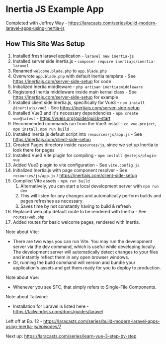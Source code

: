 # Inertia JS Example App

Completed with Jeffrey Way - https://laracasts.com/series/build-modern-laravel-apps-using-inertia-js

## How This Site Was Setup

1. Installed fresh laravel application - `laravel new inertia-js`
2. Installed server side Inertia.js - `composer require inertiajs/inertia-laravel`
3. Renamed `welcome.blade.php` to `app.blade.php`
4. Overwrote `app.blade.php` with default Inertia template - See https://inertiajs.com/server-side-setup for code
5. Initialized Inertia middleware - `php artisan inertia:middleware`
6. Registered Inertia middleware inside main kernal class - See https://inertiajs.com/server-side-setup for example
7. Installed client side Inertia.js, specifically for Vue3 - `npm install @inertiajs/vue3` - See https://inertiajs.com/server-side-setup
8. Installed Vue3 and it's necessary dependencies - `npm create vue@latest` - https://vuejs.org/guide/quick-start
9. Recommended commands ran from the Vue3 install - `cd vue-project`, `npm install`, `npm run build`
10. Installed Inertia.js default script into `resources/js/app.js` - See https://inertiajs.com/client-side-setup
11. Created Pages directory inside `resources/js`, since we set up Inertia to look there for pages
12. Installed Vue3 Vite plugin for compiling - `npm install @vitejs/plugin-vue` 
13. Added Vue3 plugin to vite configuration - See `vite.config.js`
14. Initialized Inertia.js with page component resolver - See `resources/js/app.js` / https://inertiajs.com/client-side-setup
15. Compiled Vite assets - `npm run build` 
    1.  Alternatively, you can start a local development server with `npm run dev`
    2.  This will listen for any changes and automatically perform builds and pages refreshes as necessary
    3.  Saves time by not constantly having to build & refresh 
16. Replaced web.php default route to be rendered with Inertia - See `routes/web.php`
17. Added routes for basic welcome pages, rendered with Inertia. 

Note about Vite:
- There are two ways you can run Vite. You may run the development server via the dev command, which is useful while developing locally. The development server will automatically detect changes to your files and instantly reflect them in any open browser windows.
- Or, running the build command will version and bundle your application's assets and get them ready for you to deploy to production.

Note about Vue:
- Whenever you see SFC, that simply refers to Single-File Components.

Note about Tailwind:
- Installation for Laravel is listed here - https://tailwindcss.com/docs/guides/laravel

Left off at Ep. 12 - https://laracasts.com/series/build-modern-laravel-apps-using-inertia-js/episodes/7

Next up: https://laracasts.com/series/learn-vue-3-step-by-step